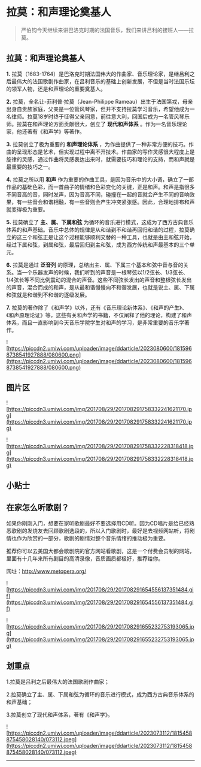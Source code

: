 # 拉莫：和声理论奠基人

> 严伯钧今天继续来讲巴洛克时期的法国音乐，我们来讲吕利的接班人——拉莫。

## 拉莫：和声理论奠基人

 **1.** 拉莫（1683-1764）是巴洛克时期法国伟大的作曲家、音乐理论家，是继吕利之后最伟大的法国歌剧作曲家，在吕利音乐的基础上创新发展，不但是当时法国乐坛的领军人物，还是和声理论的重要奠基人。

 **2.** 拉莫，全名让-菲利普·拉莫（Jean-Philippe Rameau）出生于法国第戎，母亲出身自贵族家庭，父亲是一位管风琴家，但并不支持拉莫学习音乐，希望他成为一名律师。拉莫18岁时终于征得父亲同意，前往意大利，回国后成为一名管风琴乐师。拉莫在和声理论方面贡献很大，创立了 **现代和声体系** 。作为一名音乐理论家，他还著有《和声学》等著作。

 **3.** 拉莫创立了极为重要的 **和声理论体系** ，为作曲提供了一种非常方便的技巧。作曲的呈现形态是艺术，但实现过程中离不开技术。作曲家的写作灵感很大程度上是旋律的灵感，通过作曲将灵感表达出来时，就需要技巧和理论的支持，而和声就是最重要的技巧之一。

 **4.** 拉莫之所以用 **和声** 作为重要的作曲工具，是因为音乐中的大小调，确立了一部作品的基础色彩，而一首曲子的情绪和色彩变化的关键，正是和声。和声是指很多不同音高的音，同时发声，因为音高不同，碰撞在一起的音就会产生不同的音响效果，有一些音会和谐相融，有一些音则会产生冲突紧张感。因此，合理地排布和声就变得极为重要。

 **5.** 拉莫确立了 **主、属、下属和弦** 为循环的音乐进行模式，这成为了西方古典音乐体系的和声基础。音乐中总体的规律是从和谐到不和谐再回归和谐的过程，拉莫确立的这三个和弦正是让这个过程能够顺利交替的一种工具，也就是由主和弦开始，经过下属和弦，到属和弦，最后回归到主和弦，成为西方传统和声最基本的三个单元。

 **6.** 拉莫是通过 **泛音列** 的原理，总结出主、属、下属三个基本和弦中音与音的关系。当一个乐器发声的时候，我们听到的声音是一根琴弦以1/2弦长、1/3弦长、1/4弦长等不同比例震动的混合的声音。这些不同弦长发出的声音和整根弦长发出的声音，混合而成的和声，是从最和谐慢慢向不和谐发展，也就是说主、属、下属和弦就是和谐到不和谐的逐级发展。

 **7.** 拉莫的著作除了《和声学》以外，还有《音乐理论新体系》、《和声的产生》、《和声原理论证》等，这些有关和声学的书籍，不仅阐释了他的理论，构建了和声体系，而且一直影响到今天音乐学院学生对和声的学习，是非常重要的音乐学著作。

![https://piccdn2.umiwi.com/uploader/image/ddarticle/2023080600/1815968738541927888/080600.png](https://piccdn2.umiwi.com/uploader/image/ddarticle/2023080600/1815968738541927888/080600.png)

## 图片区

![https://piccdn3.umiwi.com/img/201708/29/201708291758332241621170.jpg](https://piccdn3.umiwi.com/img/201708/29/201708291758332241621170.jpg)

![https://piccdn3.umiwi.com/img/201708/29/201708291758332228318418.jpg](https://piccdn3.umiwi.com/img/201708/29/201708291758332228318418.jpg)

## 小贴士

## 在家怎么听歌剧？

如果你刚刚入门，想要在家听歌剧最好不要选择用CD听。因为CD唱片是给已经熟悉歌剧的发烧友去回顾歌剧选段的，所以入门歌剧时，最好是去视频网站听，将剧情也作为欣赏的一部分，歌剧的剧情对整个音乐情绪的推动极为重要。

推荐你可以去美国大都会歌剧院的官方网站看歌剧，这是一个付费会员制的网站，里面有十几年来所有剧目的高清录像，音质画质都极好，推荐给你。

网址：http://www.metopera.org/

![https://piccdn3.umiwi.com/img/201708/29/201708291654556137351484.gif](https://piccdn3.umiwi.com/img/201708/29/201708291654556137351484.gif)

![https://piccdn3.umiwi.com/img/201708/29/201708291655232753193065.jpg](https://piccdn3.umiwi.com/img/201708/29/201708291655232753193065.jpg)

## 划重点

1.拉莫是吕利之后最伟大的法国歌剧作曲家；

2.拉莫确立了主、属、下属和弦为循环的音乐进行模式，成为西方古典音乐体系的和声基础；

3.拉莫创立了现代和声体系，著有《和声学》。

![https://piccdn2.umiwi.com/uploader/image/ddarticle/2023073112/1815458875458028140/073112.jpeg](https://piccdn2.umiwi.com/uploader/image/ddarticle/2023073112/1815458875458028140/073112.jpeg)

---
